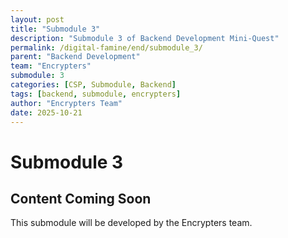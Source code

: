 ```yaml
---
layout: post
title: "Submodule 3"
description: "Submodule 3 of Backend Development Mini-Quest"
permalink: /digital-famine/end/submodule_3/
parent: "Backend Development"
team: "Encrypters"
submodule: 3
categories: [CSP, Submodule, Backend]
tags: [backend, submodule, encrypters]
author: "Encrypters Team"
date: 2025-10-21
---
```


# Submodule 3

## Content Coming Soon
This submodule will be developed by the Encrypters team.

